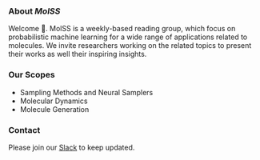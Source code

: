 <div style="text-align: left;">

### About *MolSS*
Welcome 👋. MolSS is a weekly-based reading group, which focus on probabilistic machine learning for a wide range of applications related to molecules. We invite researchers working on the related topics to present their works as well their inspiring insights. 

### Our Scopes
  - Sampling Methods and Neural Samplers
  - Molecular Dynamics
  - Molecule Generation

### Contact
Please join our [Slack](https://ml4sim.slack.com) to keep updated.

</div>